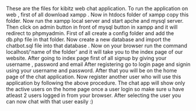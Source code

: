 These are the files for kibitz web chat application. To run the application on web , first of all download xampp . Now in htdocs folder of xampp copy this folder. 
Now run the xampp local server and start apche and mysql server. Then click on admin button in front of mysql button in xampp and it will redirect to phpmyadmin.
First of all create a config folder and add the db.php file in that folder. 
Now create a new database and import the chatbot.sql file into that database .
Now on your browser run the command localhost/'name of the folder' and it will take you to the index page of our website. 
After going to index page first of all signup by giving your username , password and email 
After registering go to login page and signin using your username and password.
After that you will be on the home page of the chat application.
Now register another user who will use this application by following the above procedure.
The chat app will show only the active users on the home page once a user login so make sure u have atleast 2 users logged in from your browser.
After selecting the user you can now chat with that user easily :)
